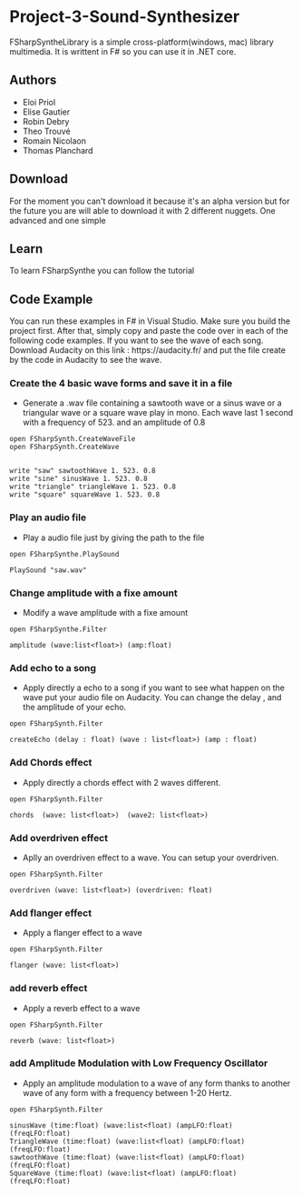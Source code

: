 <h1>Project-3-Sound-Synthesizer</h1>

FSharpSyntheLibrary is a simple cross-platform(windows, mac) library multimedia. It is writtent in F# so you can use it in .NET core.

<h2>Authors</h2>

- Eloi Priol
- Elise Gautier
- Robin Debry
- Theo Trouvé
- Romain Nicolaon
- Thomas Planchard 

<h2>Download</h2>
For the moment you can't download it because it's an alpha version but for the future you are will able to download it with 2 different nuggets. One advanced and one simple 

<h2>Learn</h2>
To learn FSharpSynthe you can follow the tutorial

<h2>Code Example</h2>
You can run these examples in F# in Visual Studio. Make sure you build the project first. After that, simply copy and paste the code over in each of the following code examples. If you want to see the wave of each song. Download Audacity on this link : https://audacity.fr/ and put the file create by the code in Audacity to see the wave. 

<h3>Create the 4 basic wave forms and save it in a file</h3>
  
- Generate a .wav file containing a sawtooth wave or a sinus wave or a triangular wave or a square wave play in mono. Each wave last 1 second with a frequency of 523. and an amplitude of 0.8

```f#
open FSharpSynth.CreateWaveFile
open FSharpSynth.CreateWave


write "saw" sawtoothWave 1. 523. 0.8 
write "sine" sinusWave 1. 523. 0.8 
write "triangle" triangleWave 1. 523. 0.8 
write "square" squareWave 1. 523. 0.8 
```

<h3>Play an audio file</h3> 

- Play a audio file just by giving the path to the file 
  
```f#
open FSharpSynthe.PlaySound

PlaySound "saw.wav"
```

<h3>Change amplitude with a fixe amount</h3>

- Modify a wave amplitude with a fixe amount
```f#
open FSharpSynthe.Filter

amplitude (wave:list<float>) (amp:float)
```


<h3>Add echo to a song</h3>

- Apply directly a echo to a song if you want to see what happen on the wave put your audio file on Audacity. You can change the delay , and the amplitude of your echo.

```f#
open FSharpSynth.Filter

createEcho (delay : float) (wave : list<float>) (amp : float)
```

<h3>Add Chords effect</h3>

- Apply directly a chords effect with 2 waves different.
  
```f#
open FSharpSynth.Filter

chords  (wave: list<float>)  (wave2: list<float>)
```


<h3>Add overdriven effect</h3>

- Aplly an overdriven effect to a wave. You can setup your overdriven.

```f#
open FSharpSynth.Filter

overdriven (wave: list<float>) (overdriven: float)
```

<h3>Add flanger effect</h3>

- Apply a flanger effect to a wave 
  
```f#
open FSharpSynth.Filter

flanger (wave: list<float>)

```


<h3>add reverb effect</h3>


- Apply a reverb effect to a wave 
  
```f#
open FSharpSynth.Filter

reverb (wave: list<float>)

```


<h3>add Amplitude Modulation with Low Frequency Oscillator</h3>


- Apply an amplitude modulation to a wave of any form thanks to another wave of any form with a frequency between 1-20 Hertz.
  
```f#
open FSharpSynth.Filter

sinusWave (time:float) (wave:list<float) (ampLFO:float) (freqLFO:float)
TriangleWave (time:float) (wave:list<float) (ampLFO:float) (freqLFO:float)
sawtoothWave (time:float) (wave:list<float) (ampLFO:float) (freqLFO:float)
SquareWave (time:float) (wave:list<float) (ampLFO:float) (freqLFO:float)

```
